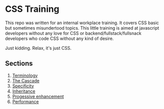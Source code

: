 # CSS Training

This repo was written for an internal workplace training. It covers CSS basic but sometimes misundertood topics. This little training is aimed at javascript developers without any love for CSS or backend/fullstack/fullsnack developers who code CSS without any kind of desire.

Just kidding. Relax, it's just CSS.

## Sections

1. [Terminology](01-terminology)
2. [The Cascade](02-cascade)
3. [Specificity](03-specificity)
4. [Inheritance](04-inheritance)
5. [Progessive enhancement](05-progressive-enhancement)
6. [Performance](06-performance)
